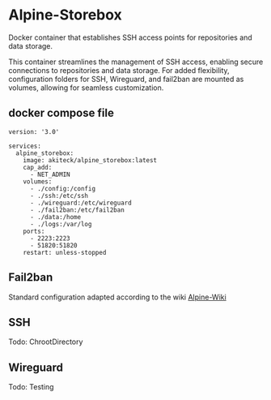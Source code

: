 # Alpine-Storebox
Docker container that establishes SSH access points for repositories and data storage.

This container streamlines the management of SSH access, enabling secure connections to repositories and data storage. For added flexibility, configuration folders for SSH, Wireguard, and fail2ban are mounted as volumes, allowing for seamless customization.

## docker compose file

```docker
version: '3.0'

services:
  alpine_storebox:
    image: akiteck/alpine_storebox:latest
    cap_add:
      - NET_ADMIN
    volumes:
      - ./config:/config
      - ./ssh:/etc/ssh
      - ./wireguard:/etc/wireguard
      - ./fail2ban:/etc/fail2ban
      - ./data:/home
      - ./logs:/var/log
    ports:
      - 2223:2223
      - 51820:51820
    restart: unless-stopped
```

## Fail2ban

Standard configuration adapted according to the wiki
[Alpine-Wiki](https://wiki.alpinelinux.org/wiki/Fail2ban)

## SSH

Todo: ChrootDirectory

## Wireguard

Todo: Testing


